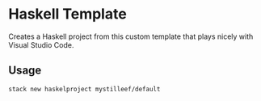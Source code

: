 # Haskell Template
Creates a Haskell project from this custom template that plays nicely with Visual Studio Code.

## Usage
`stack new haskelproject mystilleef/default`
